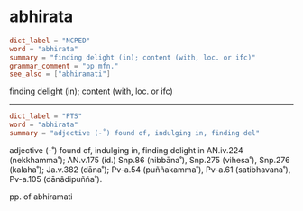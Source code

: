 # abhirata

``` toml
dict_label = "NCPED"
word = "abhirata"
summary = "finding delight (in); content (with, loc. or ifc)"
grammar_comment = "pp mfn."
see_also = ["abhiramati"]
```

finding delight (in); content (with, loc. or ifc)

--------------------

``` toml
dict_label = "PTS"
word = "abhirata"
summary = "adjective (-˚) found of, indulging in, finding del"
```

adjective (\-˚) found of, indulging in, finding delight in AN.iv.224 (nekkhamma˚); AN.v.175 (id.) Snp.86 (nibbāna˚), Snp.275 (vihesa˚), Snp.276 (kalaha˚); Ja.v.382 (dāna˚); Pv\-a.54 (puññakamma˚), Pv\-a.61 (satibhavana˚), Pv\-a.105 (dānâdipuñña˚).

pp. of abhiramati

